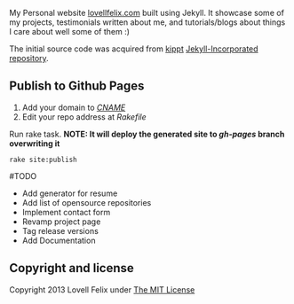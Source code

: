 
My Personal website [lovellfelix.com](http://lovellfelix.com) built using Jekyll. It showcase some of my projects, testimonials written about me, and tutorials/blogs about things I care about well some of them :) 

The initial source code was acquired from [kippt](https://github.com/kippt) [Jekyll-Incorporated repository](https://github.com/kippt/jekyll-incorporated).

## Publish to Github Pages
1. Add your domain to [_CNAME_](CNAME)
2. Edit your repo address at _Rakefile_
    
Run rake task. **NOTE: It will deploy the generated site to _gh-pages_ branch overwriting it**    
``` 
rake site:publish
```


#TODO

* Add generator for resume
* Add list of opensource repositories
* Implement contact form
* Revamp project page
* Tag release versions
* Add Documentation

## Copyright and license

Copyright 2013 Lovell Felix under [The MIT License ](LICENSE)